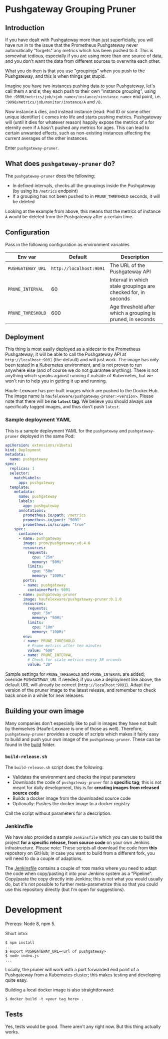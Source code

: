 # Pushgateway Grouping Pruner

## Introduction

If you have dealt with Pushgateway more than just superficially, you will have run in to the issue that the Prometheus Pushgateway never automatically "forgets" any metrics which has been pushed to it. This is somewhat tedious, especially if you are using more than one source of data, and you don't want the data from different sources to overwrite each other.

What you do then is that you use "groupings" when you push to the Pushgateway, and this is when things get stupid.

Imagine you have two instances pushing data to your Pushgateway, let's call them `A` and `B`; they each push to their own "instance grouping", using the `:9090/metrics/job/<job_name>/instance/<instance_name>` end point, i.e. `:9090/metrics/job/monitor/instance/A` and `/B`.

Now instance `A` dies, and instead instance (read: Pod ID or some other unique identifier) `C` comes into life and starts pushing metrics. Pushgateway will (until it dies for whatever reason) happily expose the metrics of `A` for eternity even if `A` hasn't pushed any metrics for ages. This can lead to certain unwanted effects, such as non-existing instances affecting the current averages of the other instances.

Enter `pushgateway-pruner`.

## What does `pushgateway-pruner` do?

The `pushgateway-pruner` does the following:

* In defined intervals, checks all the groupings inside the Pushgateway (by using its `/metrics` endpoint)
* If a grouping has not been pushed to in `PRUNE_THRESHOLD` seconds, it will be deleted

Looking at the example from above, this means that the metrics of instance `A` would be deleted from the Pushgateway after a certain time.

## Configuration

Pass in the following configuration as environment variables

Env var | Default | Description
--------|---------|------------
`PUSHGATEWAY_URL` | `http://localhost:9091` | The URL of the Pushgateway API
`PRUNE_INTERVAL` | 60 | Interval in which stale groupings are checked for, in seconds
`PRUNE_THRESHOLD` | 600 | Age threshold after which a grouping is pruned, in seconds

## Deployment

This thing is most easily deployed as a sidecar to the Prometheus Pushgateway; it will be able to call the Pushgateway API at `http://localhost:9091` (the default) and will just work. The image has only been tested in a Kubernetes environment, and is not proven to run anywhere else (and of course we do not guarantee anything). There is not anything which speaks against running it outside of Kubernetes, but we won't run to help you in getting it up and running.

Haufe-Lexware has pre-built images which are pushed to the Docker Hub. The image name is `haufelexware/pushgateway-pruner:<version>`. Please note that there will be **no `latest` tag**. We believe you should always use specifically tagged images, and thus don't push `latest`.

### Sample deployment YAML

This is a sample deployment YAML for the `pushgateway` and `pushgateway-pruner` deployed in the same Pod:

```yaml
apiVersion: extensions/v1beta1
kind: Deployment
metadata:
  name: pushgateway
spec:
  replicas: 1
  selector:
    matchLabels:
      app: pushgateway
  template:
    metadata:
      name: pushgateway
      labels:
        app: pushgateway
      annotations:
        prometheus.io/path: /metrics
        prometheus.io/port: "9091"
        prometheus.io/scrape: "true"      
    spec:
      containers:
      - name: pushgateway
        image: prom/pushgateway:v0.4.0
        resources:
          requests:
            cpu: "25m"
            memory: "50Mi"
          limits:
            cpu: "50m"
            memory: "100Mi"
        ports:
        - name: pushgateway
          containerPort: 9091
      - name: pushgateway-pruner
        image: haufelexware/pushgateway-pruner:0.1.0
        resources:
          requests:
            cpu: "5m"
            memory: "50Mi"
          limits:
            cpu: "10m"
            memory: "100Mi"
        env:
        - name: PRUNE_THRESHOLD
          # Prune metrics after ten minutes
          value: "600"
        - name: PRUNE_INTERVAL
          # Check for stale metrics every 30 seconds
          value: "30"
```

Sample settings for `PRUNE_THRESHOLD` and `PRUNE_INTERVAL` are added; override `PUSHGATEWAY_URL` if needed; if you use a deployment like above, the default URL will already be correct (`http://localhost:9091`). Adapt the version of the pruner image to the latest release, and remember to check back once in a while for new releases.

## Building your own image

Many companies don't especially like to pull in images they have not built by themselves (Haufe-Lexware is one of those as well). Therefore, `pushgateway-pruner` provides a couple of scripts which makes it fairly easy to build and push your own image of the `pushgateway-pruner`. These can be found in the [build](build) folder.

### `build-release.sh`

The `build-release.sh` script does the following:

* Validates the environment and checks the input parameters
* Downloads the code of `pushgateway-pruner` for a **specific tag**; this is not meant for daily development, this is for **creating images from released source code**
* Builds a docker image from the downloaded source code
* Optionally: Pushes the docker image to a docker registry

Call the script without parameters for a description.

### Jenkinsfile

We have also provided a sample `Jenkinsfile` which you can use to build the project **for a specific release, from source code** on your own Jenkins infrastructure. Please note: These scripts all download the code from **this** repository on GitHub; in case you want to build from a different fork, you will need to do a couple of adaptions.

The [Jenkinsfile](build/Jenkinsfile) contains a couple of `TODO` marks where you need to adapt the code when copy/pasting it into your Jenkins system as a "Pipeline". Copy/paste the copy directly into Jenkins; this is not what you would usually do, but it's not possible to further meta-parametrize this so that you could use this repository directly (but I'm open for suggestions).

# Development

Prereqs: Node 8, npm 5.

Short intro:

```
$ npm install
...
$ export PUSHGATEWAY_URL=<url of pushgateway>
$ node index.js
...
```

Locally, the pruner will work with a port forwarded end point of a Pushgateway from a Kubernetes cluster; this makes testing and developing quite easy.

Building a local docker image is also straightforward:

```
$ docker build -t <your tag here> .
```

## Tests

Yes, tests would be good. There aren't any right now. But this thing actually works.
